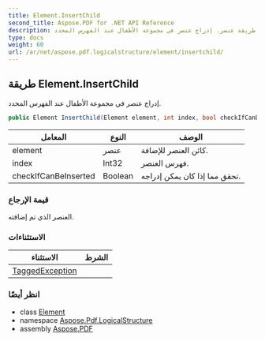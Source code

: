 ```yaml
---
title: Element.InsertChild
second_title: Aspose.PDF for .NET API Reference
description: طريقة عنصر. إدراج عنصر في مجموعة الأطفال عند الفهرس المحدد
type: docs
weight: 60
url: /ar/net/aspose.pdf.logicalstructure/element/insertchild/
---
```

## طريقة Element.InsertChild

إدراج عنصر في مجموعة الأطفال عند الفهرس المحدد.

```csharp
public Element InsertChild(Element element, int index, bool checkIfCanBeInserted = true)
```

| المعامل | النوع | الوصف |
| --- | --- | --- |
| element | عنصر | كائن العنصر للإضافة. |
| index | Int32 | فهرس العنصر. |
| checkIfCanBeInserted | Boolean | تحقق مما إذا كان يمكن إدراجه. |

### قيمة الإرجاع

العنصر الذي تم إضافته.

### الاستثناءات

| الاستثناء | الشرط |
| --- | --- |
| [TaggedException](../../../aspose.pdf.tagged/taggedexception/) |  |

### انظر أيضًا

* class [Element](../)
* namespace [Aspose.Pdf.LogicalStructure](../../../aspose.pdf.logicalstructure/)
* assembly [Aspose.PDF](../../../)